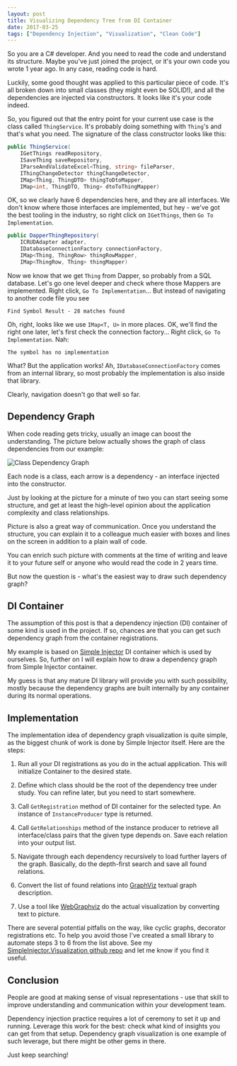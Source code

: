 ```yaml
---
layout: post
title: Visualizing Dependency Tree from DI Container
date: 2017-03-25
tags: ["Dependency Injection", "Visualization", "Clean Code"]
---
```


So you are a C# developer. And you need to read the code and understand its
structure. Maybe you've just joined the project, or it's your own code you
wrote 1 year ago. In any case, reading code is hard.

Luckily, some good thought was applied to this particular piece of code.
It's all broken down into small classes (they might even be SOLID!), and all 
the dependencies are injected via constructors. It looks like it's your
code indeed.

So, you figured out that the entry point for your current use case is the
class called `ThingService`. It's probably doing something with `Thing`'s
and that's what you need. The signature of the class constructor looks 
like this:

``` cs
public ThingService(
    IGetThings readRepository,
    ISaveThing saveRepository,
    IParseAndValidateExcel<Thing, string> fileParser,
    IThingChangeDetector thingChangeDetector,
    IMap<Thing, ThingDTO> thingToDtoMapper,
    IMap<int, ThingDTO, Thing> dtoToThingMapper)
```

OK, so we clearly have 6 dependencies here, and they are all interfaces.
We don't know where those interfaces are implemented, but hey - we've got
the best tooling in the industry, so right click on `IGetThings`, then 
`Go To Implementation`.

``` cs
public DapperThingRepository(
    ICRUDAdapter adapter,
    IDatabaseConnectionFactory connectionFactory,
    IMap<Thing, ThingRow> thingRowMapper,
    IMap<ThingRow, Thing> thingMapper)
```

Now we know that we get `Thing` from Dapper, so probably from a SQL database.
Let's go one level deeper and check where those Mappers are implemented.
Right click, `Go To Implementation`... But instead of navigating to another code
file you see

```
Find Symbol Result - 28 matches found
```

Oh, right, looks like we use `IMap<T, U>` in more places. OK, we'll find the
right one later, let's first check the connection factory... 
Right click, `Go To Implementation`. Nah:

```
The symbol has no implementation
```

What? But the application works! Ah, `IDatabaseConnectionFactory` comes
from an internal library, so most probably the implementation is also 
inside that library.

Clearly, navigation doesn't go that well so far.

Dependency Graph
----------------

When code reading gets tricky, usually an image can boost the understanding.
The picture below actually shows the graph of class dependencies from our
example:

![Class Dependency Graph](/class-dependency-graph.png)

Each node is a class, each arrow is a dependency - an interface injected
into the constructor. 

Just by looking at the picture for a minute of two you can start seeing some 
structure, and get at least the high-level opinion about the application
complexity and class relationships.

Picture is also a great way of communication. Once you understand the structure,
you can explain it to a colleague much easier with boxes and lines
on the screen in addition to a plain wall of code.

You can enrich such picture with comments at the time of writing and leave 
it to your future self or anyone who would read the code in 2 years time.

But now the question is - what's the easiest way to draw such dependency graph?

DI Container
------------

The assumption of this post is that a dependency injection (DI) container
of some kind is used in the project. If so, chances are that you can get such
dependency graph from the container registrations.

My example is based on [Simple Injector](https://simpleinjector.org/) DI 
container which is used by ourselves. So, further on I will explain how to
draw a dependency graph from Simple Injector container.

My guess is that any mature DI library will provide you with such possibility,
mostly because the dependency graphs are built internally by any container 
during its normal operations.

Implementation
--------------

The implementation idea of dependency graph visualization is quite simple, as
the biggest chunk of work is done by Simple Injector itself. Here are the steps:

1. Run all your DI registrations as you do in the actual application. This will
initialize Container to the desired state.

2. Define which class should be the root of the dependency tree under study. 
You can refine later, but you need to start somewhere.

3. Call `GetRegistration` method of DI container for the selected type. An instance
of `InstanceProducer` type is returned.

4. Call `GetRelationships` method of the instance producer to retrieve all 
interface/class pairs that the given type depends on. Save each relation into
your output list.

5. Navigate through each dependency recursively to load further layers of the graph.
Basically, do the depth-first search and save all found relations.

6. Convert the list of found relations into [GraphViz](https://en.wikipedia.org/wiki/Graphviz)
textual graph description.

7. Use a tool like [WebGraphviz](http://www.webgraphviz.com/) do the actual
visualization by converting text to picture.

There are several potential pitfalls on the way, like cyclic graphs, decorator
registrations etc. To help you avoid those I've created a small library to automate 
steps 3 to 6 from the list above. See my 
[SimpleInjector.Visualization github repo](https://github.com/mikhailshilkov/SimpleInjector.Visualization) 
and let me know if you find it useful.

Conclusion
----------

People are good at making sense of visual representations - use that skill to
improve understanding and communication within your development team.

Dependency injection practice requires a lot of ceremony to set it up and
running. Leverage this work for the best: check what kind of insights you
can get from that setup. Dependency graph visualization is one example of 
such leverage, but there might be other gems in there. 

Just keep searching!